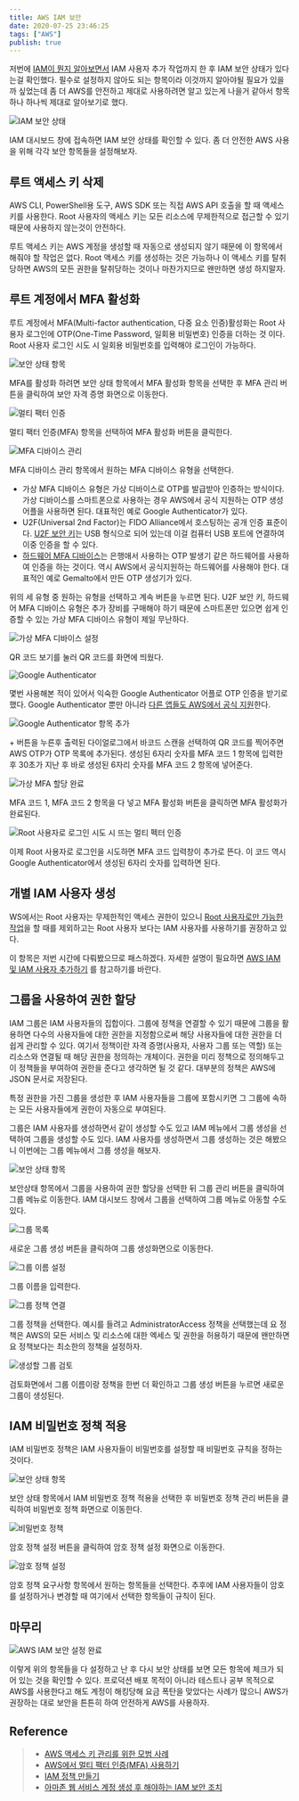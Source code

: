 ```yaml
---
title: AWS IAM 보안
date: 2020-07-25 23:46:25
tags: ["AWS"]
publish: true
---
```


저번에 [IAM이 뭔지 알아보면서](/2020-07-19-etc-aws-iam/) IAM 사용자 추가 작업까지 한 후 IAM 보안 상태가 있다는걸 확인했다. 필수로 설정하지 않아도 되는 항목이라 이것까지 알아야될 필요가 있을까 싶었는데 좀 더 AWS를 안전하고 제대로 사용하려면 알고 있는게 나을거 같아서 항목 하나 하나씩 제대로 알아보기로 했다.

![IAM 보안 상태](/images/posts/aws-iam-16.png)

IAM 대시보드 창에 접속하면 IAM 보안 상태를 확인할 수 있다. 좀 더 안전한 AWS 사용을 위해 각각 보안 항목들을 설정해보자.

## 루트 액세스 키 삭제

AWS CLI, PowerShell용 도구, AWS SDK 또는 직접 AWS API 호출을 할 때 액세스 키를 사용한다. Root 사용자의 액세스 키는 모든 리소스에 무제한적으로 접근할 수 있기 때문에 사용하지 않는것이 안전하다.

루트 액세스 키는 AWS 계정을 생성할 때 자동으로 생성되지 않기 때문에 이 항목에서 해줘야 할 작업은 없다. Root 액세스 키를 생성하는 것은 가능하나 이 액세스 키를 탈취 당하면 AWS의 모든 권한을 탈취당하는 것이나 마찬가지므로 왠만하면 생성 하지말자.

## 루트 계정에서 MFA 활성화

루트 계정에서 MFA(Multi-factor authentication, 다중 요소 인증)활성화는 Root 사용자 로그인에 OTP(One-Time Password, 일회용 비밀번호) 인증을 더하는 것 이다. Root 사용자 로그인 시도 시 일회용 비밀번호를 입력해야 로그인이 가능하다.

![보안 상태 항목](/images/posts/aws-iam-security-1.png)

MFA를 활성화 하려면 보안 상태 항목에서 MFA 활성화 항목을 선택한 후 MFA 관리 버튼을 클릭하여 보안 자격 증명 화면으로 이동한다.

![멀티 팩터 인증](/images/posts/aws-iam-security-2.png)

멀티 팩터 인증(MFA) 항목을 선택하여 MFA 활성화 버튼을 클릭한다.

![MFA 디바이스 관리](/images/posts/aws-iam-security-3.png)

MFA 디바이스 관리 항목에서 원하는 MFA 디바이스 유형을 선택한다.

- 가상 MFA 디바이스 유형은 가상 디바이스로 OTP를 발급받아 인증하는 방식이다. 가상 디바이스를 스마트폰으로 사용하는 경우 AWS에서 공식 지원하는 OTP 생성어플을 사용하면 된다. 대표적인 예로 Google Authenticator가 있다.
- U2F(Universal 2nd Factor)는 FIDO Alliance에서 호스팅하는 공개 인증 표준이다. [U2F 보안 키](https://www.amazon.com/stores/page/8E6D7A52-6F69-4A70-A07B-4168A9FD33B0?ingress=0&visitId=4e887182-a088-465f-a4b3-b9f1b06da6a1&channel=SLP_FW_21D9BC02-6DFF-4BD7-A77F-4AE207A2AEFD&liveVideoDataUrl=https://amazonlive-portal.amazon.com/v2)는 USB 형식으로 되어 있는데 이걸 컴퓨터 USB 포트에 연결하여 이중 인증을 할 수 있다.
- [하드웨어 MFA 디바이스](https://www.amazon.com/SafeNet-IDProve-Time-based-6-Digit-Services/dp/B002CRN5X8?ie=UTF8&keywords=gemalto%20aws&qid=1462806259&ref_=sr_1_1&sr=8-1)는 은행애서 사용하는 OTP 발생기 같은 하드웨어를 사용하여 인증을 하는 것이다. 역시 AWS에서 공식지원하는 하드웨어를 사용해야 한다. 대표적인 예로 Gemalto에서 만든 OTP 생성기가 있다.

위의 세 유형 중 원하는 유형을 선택하고 계속 버튼을 누르면 된다. U2F 보안 키, 하드웨어 MFA 디바이스 유형은 추가 장비를 구매해야 하기 때문에 스마트폰만 있으면 쉽게 인증할 수 있는 가상 MFA 디바이스 유형이 제일 무난하다.

![가상 MFA 디바이스 설정](/images/posts/aws-iam-security-4.png)

QR 코드 보기를 눌러 QR 코드를 화면에 띄웠다.

![Google Authenticator](/images/posts/aws-iam-security-5.png)

몇번 사용해본 적이 있어서 익숙한 Google Authenticator 어플로 OTP 인증을 받기로 했다. Google Authenticator 뿐만 아니라 [다른 앱들도 AWS에서 공식 지원](https://aws.amazon.com/ko/iam/features/mfa/?audit=2019q1)한다.

![Google Authenticator 항목 추가](/images/posts/aws-iam-security-6.png)

\+ 버튼을 누른후 출력된 다이얼로그에서 바코드 스캔을 선택하여 QR 코드를 찍어주면 AWS OTP가 OTP 목록에 추가된다.
생성된 6자리 숫자를 MFA 코드 1 항목에 입력한 후 30초가 지난 후 바로 생성된 6자리 숫자를 MFA 코드 2 항목에 넣어준다.

![가상 MFA 할당 완료](/images/posts/aws-iam-security-7.png)

MFA 코드 1, MFA 코드 2 항목을 다 넣고 MFA 활성화 버튼을 클릭하면 MFA 활성화가 완료된다.

![Root 사용자로 로그인 시도 시 뜨는 멀티 펙터 인증](/images/posts/aws-iam-security-8.png)

이제 Root 사용자로 로그인을 시도하면 MFA 코드 입력창이 추가로 뜬다. 이 코드 역시 Google Authenticator에서 생성된 6자리 숫자를 입력하면 된다.

## 개별 IAM 사용자 생성

WS에서는 Root 사용자는 무제한적인 액세스 권한이 있으니 [Root 사용자로만 가능한 작업](https://docs.aws.amazon.com/ko_kr/general/latest/gr/aws_tasks-that-require-root.html)을 할 때를 제외하고는 Root 사용자 보다는 IAM 사용자를 사용하기를 권장하고 있다.

이 항목은 저번 시간에 다뤄봤으므로 패스하겠다. 자세한 설명이 필요하면 [AWS IAM 및 IAM 사용자 추가하기](/2020-07-19-etc-aws-iam/) 를 참고하기를 바란다.

## 그룹을 사용하여 권한 할당

IAM 그룹은 IAM 사용자들의 집합이다. 그룹에 정책을 연결할 수 있기 때문에 그룹을 활용하면 다수의 사용자들에 대한 권한을 지정함으로써 해당 사용자들에 대한 권한을 더 쉽게 관리할 수 있다. 여기서 정책이란 자격 증명(사용자, 사용자 그룹 또는 역할) 또는 리소스와 연결될 때 해당 권한을 정의하는 개체이다. 권한을 미리 정책으로 정의해두고 이 정책들을 부여하여 권한을 준다고 생각하면 될 것 같다. 대부분의 정책은 AWS에 JSON 문서로 저장된다.

특정 권한을 가진 그룹을 생성한 후 IAM 사용자들을 그룹에 포함시키면 그 그룹에 속하는 모든 사용자들에게 권한이 자동으로 부여된다.

그룹은 IAM 사용자를 생성하면서 같이 생성할 수도 있고 IAM 메뉴에서 그룹 생성을 선택하여 그룹을 생성할 수도 있다. IAM 사용자를 생성하면서 그룹 생성하는 것은 해봤으니 이번에는 그룹 메뉴에서 그룹 생성을 해보자.

![보안 상태 항목](/images/posts/aws-iam-security-9.png)

보안상태 항목에서 그룹을 사용하여 권한 할당을 선택한 뒤 그룹 관리 버튼을 클릭하여 그룹 메뉴로 이동한다. IAM 대시보드 창에서 그룹을 선택하여 그룹 메뉴로 아동할 수도 있다.

![그룹 목록](/images/posts/aws-iam-security-10.png)

새로운 그룹 생성 버튼을 클릭하여 그룹 생성화면으로 이동한다.

![그룹 이름 설정](/images/posts/aws-iam-security-11.png)

그룹 이름을 입력한다.

![그룹 정책 연결](/images/posts/aws-iam-security-12.png)

그룹 정책을 선택한다. 예시를 들려고 AdministratorAccess 정책을 선택했는데 요 정책은 AWS의 모든 서비스 및 리소스에 대한 엑세스 및 권한을 허용하기 때문에 왠만하면 요 정책보다는 최소한의 정책을 설정하자.

![생성할 그룹 검토](/images/posts/aws-iam-security-13.png)

검토화면에서 그룹 이름이랑 정책을 한번 더 확인하고 그룹 생성 버튼을 누르면 새로운 그룹이 생성된다.

## IAM 비밀번호 정책 적용

IAM 비밀번호 정책은 IAM 사용자들이 비밀번호를 설정할 때 비밀번호 규칙을 정하는 것이다.

![보안 상태 항목](/images/posts/aws-iam-security-14.png)

보안 상태 항목에서 IAM 비밀번호 정책 적용을 선택한 후 비밀번호 정책 관리 버튼을 클릭하여 비밀번호 정책 화면으로 이동한다.

![비밀번호 정책](/images/posts/aws-iam-security-15.png)

암호 정책 설정 버튼을 클릭하여 암호 정책 설정 화면으로 이동한다.

![암호 정책 설정](/images/posts/aws-iam-security-16.png)

암호 정책 요구사항 항목에서 원하는 항목들을 선택한다. 추후에 IAM 사용자들이 암호를 설정하거나 변경할 때 여기에서 선택한 항목들이 규칙이 된다.

## 마무리

![AWS IAM 보안 설정 완료](/images/posts/aws-iam-security-17.png)

이렇게 위의 항목들을 다 설정하고 난 후 다시 보안 상태를 보면 모든 항목에 체크가 되어 있는 것을 확인할 수 있다. 프로덕션 배포 목적이 아니라 테스트나 공부 목적으로 AWS를 사용한다고 해도 계정이 해킹당해 요금 폭탄을 맞았다는 사례가 많으니 AWS가 권장하는 대로 보안을 튼튼히 하여 안전하게 AWS를 사용하자.

## Reference

> - [AWS 액세스 키 관리를 위한 모범 사례](https://docs.aws.amazon.com/ko_kr/general/latest/gr/aws-access-keys-best-practices.html)
> - [AWS에서 멀티 팩터 인증(MFA) 사용하기](https://docs.aws.amazon.com/ko_kr/IAM/latest/UserGuide/id_credentials_mfa.html)
> - [IAM 정책 만들기](https://docs.aws.amazon.com/ko_kr/IAM/latest/UserGuide/access_policies_create.html)
> - [아마존 웹 서비스 계정 생성 후 해야하는 IAM 보안 조치](https://www.44bits.io/ko/post/first_actions_for_setting_secure_account#%EB%A3%A8%ED%8A%B8-%EC%82%AC%EC%9A%A9%EC%9E%90%EC%9D%98-%EC%95%A1%EC%84%B8%EC%8A%A4-%ED%82%A4-%EC%82%AD%EC%A0%9C)
